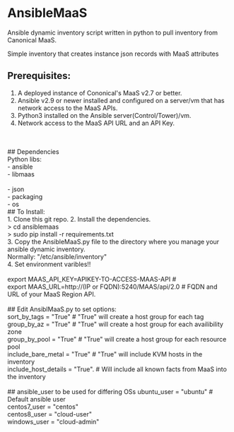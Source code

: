 # AnsibleMaaS

Ansible dynamic inventory script written in python to pull inventory from Canonical MaaS. <br>

Simple inventory that creates instance json records with MaaS attributes <br>

## Prerequisites: <br>
1. A deployed instance of Cononical's MaaS v2.7 or better.<br>
2. Ansible v2.9 or newer installed and configured on a server/vm that has network access to the MaaS APIs.<br>
3. Python3 installed on the Ansible server(Control/Tower)/vm.<br>
4. Network access to the MaaS API URL and an API Key.<br>
<br>
<br>
## Dependencies<br>
Python libs: <br>
- ansible<br>
- libmaas<br><br>
- json <br>
- packaging<br>
- os<br>
## To Install: <br>
1. Clone this git repo.
2. Install the dependencies.<br>
> cd ansiblemaas <br>
> sudo pip install -r requirements.txt<br>
3. Copy the AnsibleMaaS.py file to the directory where you manage your ansible dynamic inventory.<br>
Normally: "/etc/ansible/inventory" <br>
4. Set environment varibles!! <br>
<br>
export MAAS_API_KEY=APIKEY-TO-ACCESS-MAAS-API #  <br>
export MAAS_URL=http://(IP or FQDN):5240/MAAS/api/2.0 # FQDN and URL of your MaaS Region API. <br>
<br>
## Edit AnsiblMaaS.py to set options: <br>
sort_by_tags = "True"            # "True" will create a host group for each tag<br>
group_by_az = "True"             # "True" will create a host group for each availibility zone<br>
group_by_pool = "True"           # "True" will create a host group for each resource pool<br>
include_bare_metal = "True"      # "True" will include KVM hosts in the inventory<br>
include_host_details = "True".   # Will include all known facts from MaaS into the inventory<br>
<br>
## ansible_user to be used for differing OSs
ubuntu_user = "ubuntu"          # Default ansible user<br>
centos7_user = "centos"<br>
centos8_user = "cloud-user"<br>
windows_user = "cloud-admin"<br>


